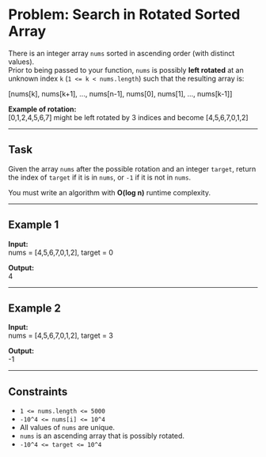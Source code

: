 # Problem: Search in Rotated Sorted Array

There is an integer array `nums` sorted in ascending order (with distinct values).  
Prior to being passed to your function, `nums` is possibly **left rotated** at an unknown index `k` (`1 <= k < nums.length`) such that the resulting array is:

[nums[k], nums[k+1], ..., nums[n-1], nums[0], nums[1], ..., nums[k-1]]

**Example of rotation:**  
[0,1,2,4,5,6,7] might be left rotated by 3 indices and become [4,5,6,7,0,1,2]

---

## Task

Given the array `nums` after the possible rotation and an integer `target`, return the index of `target` if it is in `nums`, or `-1` if it is not in `nums`.

You must write an algorithm with **O(log n)** runtime complexity.

---

## Example 1

**Input:**  
nums = [4,5,6,7,0,1,2], target = 0

**Output:**  
4

---

## Example 2

**Input:**  
nums = [4,5,6,7,0,1,2], target = 3

**Output:**  
-1

---

## Constraints

- `1 <= nums.length <= 5000`
- `-10^4 <= nums[i] <= 10^4`
- All values of `nums` are unique.
- `nums` is an ascending array that is possibly rotated.
- `-10^4 <= target <= 10^4`
